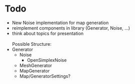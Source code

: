 ﻿# Todo

- New Noise implementation for map generation
- reimplement components in library (Generator, Noise, ...)
- think about topics for presentation
</br></br>
Possible Structure:
- Generator
  - Noise
    - OpenSimplexNoise
  - MeshGenerator
  - MapGenerator
  - Map/GeneratorSettings?